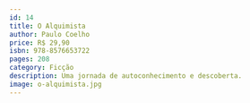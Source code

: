 ```yaml
---
id: 14
title: O Alquimista
author: Paulo Coelho
price: R$ 29,90
isbn: 978-8576653722
pages: 208
category: Ficção
description: Uma jornada de autoconhecimento e descoberta.
image: o-alquimista.jpg
---
```

